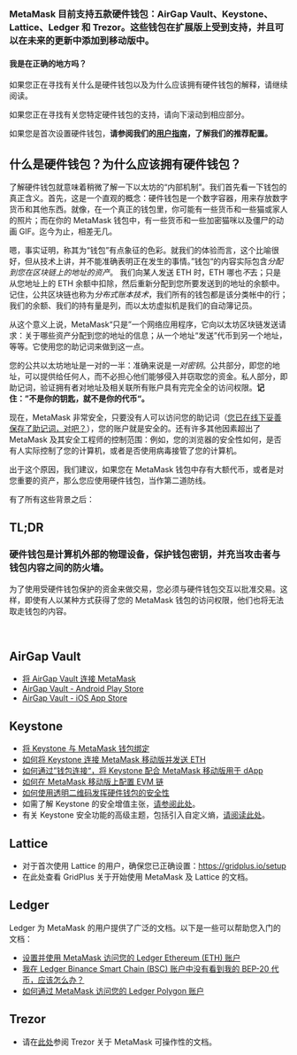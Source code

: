### MetaMask 目前支持五款硬件钱包：AirGap Vault、Keystone、Lattice、Ledger 和 Trezor。这些钱包在扩展版上受到支持，并且可以在未来的更新中添加到移动版中。



#### 我是在正确的地方吗？


如果您正在寻找有关什么是硬件钱包以及为什么应该拥有硬件钱包的解释，请继续阅读。


如果您正在寻找有关您特定硬件钱包的支持，请向下滚动到相应部分。


如果您是首次设置硬件钱包，**请参阅我们的[用户指南](https://support.metamask.io/hc/en-us/articles/5450173968283)，了解我们的推荐配置。**



#### 


什么是硬件钱包？为什么应该拥有硬件钱包？
--------------------


了解硬件钱包就意味着稍微了解一下以太坊的“内部机制”。我们首先看一下钱包的真正含义。首先，这是一个直观的概念：硬件钱包是一个数字容器，用来存放数字货币和其他东西。就像，在一个真正的钱包里，你可能有一些货币和一些猫或家人的照片；而在你的 MetaMask 钱包中，有一些货币和一些加密猫咪以及僵尸的动画 GIF。迄今为止，相差无几。


嗯，事实证明，称其为“钱包”有点象征的色彩。就我们的体验而言，这个比喻很好，但从技术上讲，并不能准确表明正在发生的事情。”钱包“的内容实际包含*分配到您在区块链上的地址的资产*。 我们向某人发送 ETH 时，ETH 哪也*不*去；只是从您地址上的 ETH 余额中扣除，然后重新分配到您所要发送到的地址的余额中。记住，公共区块链也称为*分布式账本技术*，我们所有的钱包都是该分类帐中的行；我们的余额、我们的持有量是列，而以太坊虚拟机是我们的自动簿记员。


从这个意义上说，MetaMask“只是”一个网络应用程序，它向以太坊区块链发送请求：关于哪些资产分配到您的地址的信息；从一个地址“发送”代币到另一个地址，等等。它使用您的助记词来做到这一点。


您的公共以太坊地址是一对的一半：准确来说是*一对密钥*。公共部分，即您的地址，可以提供给任何人，而不必担心他们能够侵入并窃取您的资金。私人部分，即助记词，验证拥有者对地址及相关联所有账户具有完完全全的访问权限。**记住：”不是你的钥匙，就不是你的代币“。**


现在，MetaMask 非常安全，只要没有人可以访问您的助记词（[您已在线下妥善保存了助记词，对吧？](https://support.metamask.io/hc/en-us/articles/4404722782107)），您的账户就是安全的。还有许多其他因素超出了 MetaMask 及其安全工程师的控制范围：例如，您的浏览器的安全性如何，是否有人实际控制了您的计算机，或者是否使用病毒接管了您的计算机。


出于这个原因，我们建议，如果您在 MetaMask 钱包中存有大额代币，或者是对您重要的资产，那么您应使用硬件钱包，当作第二道防线。


有了所有这些背景之后：



TL;DR
------


### **硬件钱包是计算机外部的物理设备，保护钱包密钥，并充当攻击者与钱包内容之间的防火墙。**


为了使用受硬件钱包保护的资金来做交易，您必须与硬件钱包交互以批准交易。这样，即使有人以某种方式获得了您的 MetaMask 钱包的访问权限，他们也将无法取走钱包的内容。


 


 AirGap Vault
-------------


* [将 AirGap Vault 连接 MetaMask](https://support.airgap.it/guides/metamask/)
* [AirGap Vault - Android Play Store](https://play.google.com/store/apps/details?id=it.airgap.vault&hl=en_US&gl=US)
* [AirGap Vault - iOS App Store](https://apps.apple.com/us/app/airgap-vault-secure-secrets/id1417126841)


 Keystone
---------


* [将 Keystone 与 MetaMask 钱包绑定](https://support.keyst.one/3rd-party-wallets/eth-and-web3-wallets-keystone/bind-metamask-with-keystone)
* [如何将 Keystone 连接 MetaMask 移动版并发送 ETH](https://support.keyst.one/3rd-party-wallets/eth-and-web3-wallets-keystone/metamask-mobile)
* [如何通过”钱包连接“，将 Keystone 配合 MetaMask 移动版用于 dApp](https://support.keyst.one/3rd-party-wallets/eth-and-web3-wallets-keystone/metamask-mobile/defi-with-metamask-mobile)
* [如何在 MetaMask 移动版上配置 EVM 链](https://support.keyst.one/3rd-party-wallets/eth-and-web3-wallets-keystone/metamask-mobile/configuring-evm-chains-on-metamask-mobile)
* [如何使用透明二维码发挥硬件钱包的安全性](https://consensys.net/blog/news/metamask-x-keystone-how-to-benefit-from-hardware-wallet-security-using-transparent-qr-code/)
* 如需了解 Keystone 的安全增值主张，[请参阅此处](https://blog.keyst.one/blind-signing-a-security-black-hole-for-the-ethereum-community-13f909b848b6)。
* 有关 Keystone 安全功能的高级主题，包括引入自定义熵，[请阅读此处](https://support.keyst.one/general-navigation-guide#advanced-users)。


 Lattice
--------


* 对于首次使用 Lattice 的用户，确保您已正确设置：<https://gridplus.io/setup>
* 在此处查看 GridPlus 关于开始使用 MetaMask 及 Lattice 的文档。


 Ledger
-------


Ledger 为 MetaMask 的用户提供了广泛的文档。以下是一些可以帮助您入门的文档：  



* [设置并使用 MetaMask 访问您的 Ledger Ethereum (ETH) 账户](https://support.ledger.com/hc/en-us/articles/4404366864657-Set-up-and-use-MetaMask-to-access-your-Ledger-Ethereum-ETH-account?docs=true)
* [我在 Ledger Binance Smart Chain (BSC) 账户中没有看到我的 BEP-20 代币，应该怎么办？](https://support.ledger.com/hc/en-us/articles/4406111561617-I-don-t-see-my-BEP-20-tokens-in-my-Ledger-Binance-Smart-Chain-BSC-account-what-can-I-do-?support=true)
* [如何通过 MetaMask 访问您的 Ledger Polygon 账户](https://support.ledger.com/hc/en-us/articles/4418394184209-How-to-access-your-Ledger-Polygon-MATIC-account-via-Metamask?docs=true)


 Trezor
-------


* 请在[此处](https://wiki.trezor.io/Apps:MetaMask)参阅 Trezor 关于 MetaMask 可操作性的文档。
